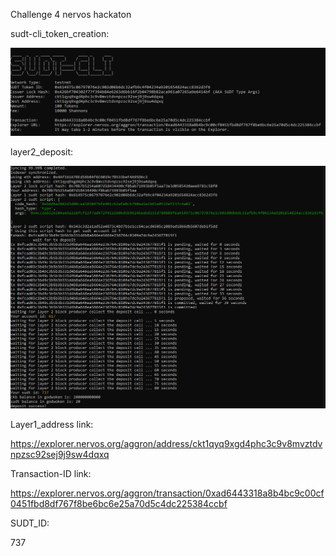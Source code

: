 Challenge 4 nervos hackaton 

sudt-cli_token_creation:

![Alt text](https://github.com/BCvsv/gitcoin-nervos/blob/main/Nervos%204/sudt-cli_token_creation.PNG?raw=true)

layer2_deposit:

![Alt text](https://github.com/BCvsv/gitcoin-nervos/blob/main/Nervos%204/layer2_deposit_tx.PNG?raw=true)

Layer1_address link:

https://explorer.nervos.org/aggron/address/ckt1qyq9xgd4phc3c9v8mvztdvnpzsc92sej9j9sw4dqxq

Transaction-ID link:

https://explorer.nervos.org/aggron/transaction/0xad6443318a8b4bc9c00cf0451fbd8df767f8be6bc6e25a70d5c4dc225384ccbf

SUDT_ID:

737
